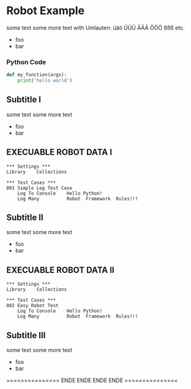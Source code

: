 # Robot Example

some text
some more text with Umlauten: üäö ÜÜÜ ÄÄÄ ÖÖÖ ßßß etc. 
- foo
- bar 

### Python Code
```python
def my_function(args):
    print('hello world')
```


## Subtitle I
some text
some more text
- foo
- bar


EXECUABLE ROBOT DATA I
--------------------------------------------------

```robot
*** Settings ***
Library    Collections

*** Test Cases ***
001 Simple Log Test Case
    Log To Console    Hello Python!
    Log Many          Robot  Framework  Rules!!!
```

## Subtitle II

some text
some more text
- foo
- bar


EXECUABLE ROBOT DATA II
--------------------------------------------------

```robotframework
*** Settings ***
Library    Collections

*** Test Cases ***
002 Easy Robot Test
    Log To Console    Hello Python!
    Log Many          Robot  Framework  Rules!!!
```


## Subtitle III

some text
some more text
- foo
- bar

=============== ENDE ENDE ENDE ENDE ===============